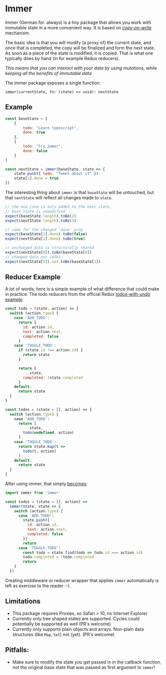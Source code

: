 # Immer

Immer (German for: always) is a tiny package that allows you work with immutable state in a more convenient way.
It is based on [_copy-on-write_](https://en.wikipedia.org/wiki/Copy-on-write) mechanism.

The basic idea is that you will modify (a proxy of) the current state, and once that is completed, the copy will be finalized and form the next state.
As soon as a piece of the state is modified, it is copied. That is what one typically does by hand (in for example Redux reducers).

_This means that you can interact with your data by using mutations, while keeping all the benefits of immutable data_

The immer package exposes a single function:

`immer(currentState, fn: (state) => void): nextState`

## Example

```javascript
const baseState = [
    {
        todo: "Learn typescript",
        done: true
    },
    {
        todo: "Try immer",
        done: false
    }
]

const nextState = immer(baseState, state => {
    state.push({ todo: "Tweet about it" })
    state[1].done = true
})
```

The interesting thing about `immer` is that `baseState` will be untouched, but that `nextState` will reflect all changes made to `state`.

```javascript
// the new item is only added to the next state,
// base state is unmodified
expect(baseState.length).toBe(2)
expect(nextState.length).toBe(3)

// same for the changed 'done' prop
expect(baseState[1].done).toBe(false)
expect(nextState[1].done).toBe(true)

// unchanged data is structurally shared
expect(nextState[0]).toBe(baseState[0])
// changed data not (dûh)
expect(nextState[1]).not.toBe(baseState[1])
```

## Reducer Example

A lot of words; here is a simple example of what difference that could make in practice.
The todo reducers from the official Redux [todos-with-undo example](https://codesandbox.io/s/github/reactjs/redux/tree/master/examples/todos-with-undo)

```javascript
const todo = (state, action) => {
  switch (action.type) {
    case 'ADD_TODO':
      return {
        id: action.id,
        text: action.text,
        completed: false
      }
    case 'TOGGLE_TODO':
      if (state.id !== action.id) {
        return state
      }

      return {
        ...state,
        completed: !state.completed
      }
    default:
      return state
  }
}

const todos = (state = [], action) => {
  switch (action.type) {
    case 'ADD_TODO':
      return [
        ...state,
        todo(undefined, action)
      ]
    case 'TOGGLE_TODO':
      return state.map(t =>
        todo(t, action)
      )
    default:
      return state
  }
}
```

After using immer, that simply [becomes](https://codesandbox.io/s/xl11qpo9mp):

```javascript
import immer from 'immer'

const todos = (state = [], action) =>
  immer(state, state => {
    switch (action.type) {
      case 'ADD_TODO':
        state.push({
          id: action.id,
          text: action.text,
          completed: false
        })
        return
      case 'TOGGLE_TODO':
        const todo = state.find(todo => todo.id === action.id)
        todo.completed = !todo.completed
        return
    }
  })
```

Creating middleware or reducer wrapper that applies `immer` automatically is left as exercise to the reader :-).

## Limitations

* This package requires Proxies, so Safari > 10, no Internet Explorer
* Currently only tree shaped states are supported. Cycles could potentially be supported as well (PR's welcome)
* Currently only supports plain objects and arrays. Non-plain data structures (like `Map`, `Set`) not (yet). (PR's welcome)

## Pitfalls:

* Make sure to modify the state you get passed in in the callback function, not the original base state that was passed as first argument to `immer`!
